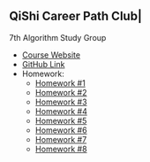 ## QiShi Career Path Club|
7th Algorithm Study Group

* <a href="https://www.qishicpc.com/activities/profile/146/">Course Website</a>
* <a href="https://github.com/smartzdp/QiShi-Career-Path-Club/tree/master/7th%20Algorithm%20Study%20Group">GitHub Link</a>
* Homework:
  * <a href="https://smartzdp.github.io/qishicpc/al007/hw1.html">Homework #1</a>
  * <a href="https://smartzdp.github.io/qishicpc/al007/hw2.html">Homework #2</a>
  * <a href="https://smartzdp.github.io/qishicpc/al007/hw3.html">Homework #3</a>
  * <a href="https://smartzdp.github.io/qishicpc/al007/hw4.html">Homework #4</a>
  * <a href="https://smartzdp.github.io/qishicpc/al007/hw5.html">Homework #5</a>
  * <a href="https://smartzdp.github.io/qishicpc/al007/hw6.html">Homework #6</a>
  * <a href="https://smartzdp.github.io/qishicpc/al007/hw7.html">Homework #7</a>
  * <a href="https://smartzdp.github.io/qishicpc/al007/hw8.html">Homework #8</a>
